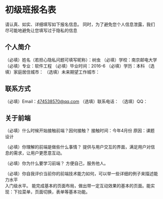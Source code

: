 # 初级班报名表

请认真、如实、详细填写如下报名信息。
同时，为了避免您个人信息泄露，我们尽可能地避免让您填写过于隐私的信息

## 个人简介

（必填）姓名（若担心隐私问题可填写昵称）：树虫
（必填）学校：南京邮电大学
（必填）专业：软件工程
（必填）毕业时间：2016-6
（必填）学历：本科
（选填）家庭居住城市：
（选填）未来期望工作城市：

## 联系方式

（必填）Email：474538570@qq.com
（选填）联系电话：
（选填）QQ：

## 关于前端

（必填）什么时候开始接触前端？因何接触？ 
        接触时间：今年4月份 原因：课题设计

（必填）你理解的前端是做些什么事情？
        提供与用户交互的界面，满足用户对信息的需求，让用户更愿意互动。

（必填）你为什么要学习前端？ 
        方便自己，服务他人。

（必填）你自我评价当前你的前端技术能力如何，可以举一些详细的例子来描述能力水平   
        入门级水平。
        能完成基本的页面布局，做出带一定互动效果的基本的页面。能实现：下拉菜单，页面切换，表单等基本功能。
